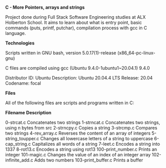 __C - More Pointers, arrays and strings__

Project done during Full Stack Software Engineering studies at ALX Holberton School. It aims to learn about what is entry point, basic commands (puts, printf, putchar), compilation process with gcc in C language.

__Technologies__

Scripts written in GNU bash, version 5.0.17(1)-release (x86_64-pc-linux-gnu) 

C files are compiled using gcc (Ubuntu 9.4.0-1ubuntu1~20.04.1) 9.4.0

Distributor ID: Ubuntu
Description:    Ubuntu 20.04.4 LTS
Release:        20.04
Codename:       focal

__Files__                                                                                                                             
                                                                                                                                      
All of the following files are scripts and programs written in C: 

__Filename__	           __Description__

0-strcat.c                Concatenates two strings
1-strncat.c	              Concatenates two strings, using n bytes from src
2-strncpy.c	              Copies a string
3-strcmp.c	              Compares two strings
4-rev_array.c	            Reverses the content of an array of integers
5-string_toupper.c	      Changes all lowercase letters of a string to uppercase
6-cap_string.c	          Capitalizes all words of a string
7-leet.c	                Encodes a string into 1337
8-rot13.c	                Encodes a string using rot13
100-print_number.c	      Prints an integer
101-magic.c	              Changes the value of an index of an integer array
102-infinite_add.c	      Adds two numbers
103-print_buffer.c	      Prints a buffer
